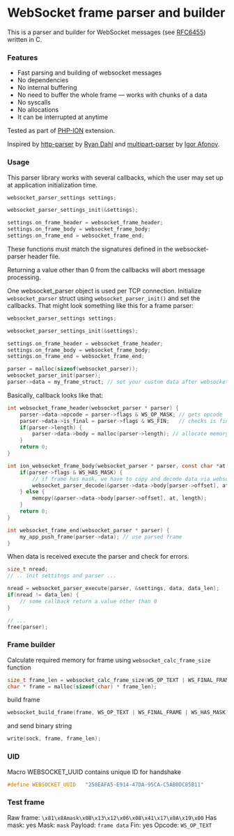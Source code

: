 WebSocket frame parser and builder
==================================

This is a parser and builder for WebSocket messages (see [RFC6455](https://tools.ietf.org/html/rfc6455)) written in C.

### Features
* Fast parsing and building of websocket messages
* No dependencies
* No internal buffering
* No need to buffer the whole frame — works with chunks of a data
* No syscalls
* No allocations
* It can be interrupted at anytime

Tested as part of [PHP-ION](https://github.com/php-ion/php-ion) extension.

Inspired by [http-parser](https://github.com/joyent/http-parser) by [Ryan Dahl](https://github.com/ry)
and [multipart-parser](https://github.com/iafonov/multipart-parser-c) by [Igor Afonov](https://github.com/iafonov).

### Usage

This parser library works with several callbacks, which the user may set up at application initialization time.

```c
websocket_parser_settings settings;

websocket_parser_settings_init(&settings);

settings.on_frame_header = websocket_frame_header;
settings.on_frame_body = websocket_frame_body;
settings.on_frame_end = websocket_frame_end;
```

These functions must match the signatures defined in the websocket-parser header file.

Returning a value other than 0 from the callbacks will abort message processing.

One websocket_parser object is used per TCP connection. Initialize `websocket_parser` struct using `websocket_parser_init()` and set the callbacks.
That might look something like this for a frame parser:

```c
websocket_parser_settings settings;

websocket_parser_settings_init(&settings);

settings.on_frame_header = websocket_frame_header;
settings.on_frame_body = websocket_frame_body;
settings.on_frame_end = websocket_frame_end;

parser = malloc(sizeof(websocket_parser));
websocket_parser_init(parser);
parser->data = my_frame_struct; // set your custom data after websocket_parser_init() function
```

Basically, callback looks like that:

```c
int websocket_frame_header(websocket_parser * parser) {
    parser->data->opcode = parser->flags & WS_OP_MASK; // gets opcode
    parser->data->is_final = parser->flags & WS_FIN;   // checks is final frame
    if(parser->length) {
        parser->data->body = malloc(parser->length); // allocate memory for frame body, if body exists
    }
    return 0;
}

int ion_websocket_frame_body(websocket_parser * parser, const char *at, size_t size) {
    if(parser->flags & WS_HAS_MASK) {
        // if frame has mask, we have to copy and decode data via websocket_parser_copy_masked function
        websocket_parser_decode(&parser->data->body[parser->offset], at, length, parser);
    } else {
        memcpy(&parser->data->body[parser->offset], at, length);
    }
    return 0;
}

int websocket_frame_end(websocket_parser * parser) {
    my_app_push_frame(parser->data); // use parsed frame
}
```

When data is received execute the parser and check for errors.

```c
size_t nread;
// .. init settitngs and parser ... 

nread = websocket_parser_execute(parser, &settings, data, data_len);
if(nread != data_len) {
    // some callback return a value other than 0
}

// ...
free(parser);
```

### Frame builder

Calculate required memory for frame using `websocket_calc_frame_size` function

```c
size_t frame_len = websocket_calc_frame_size(WS_OP_TEXT | WS_FINAL_FRAME | WS_HAS_MASK, data_len);
char * frame = malloc(sizeof(char) * frame_len);
```

build frame

```c
websocket_build_frame(frame, WS_OP_TEXT | WS_FINAL_FRAME | WS_HAS_MASK, mask, data, data_len);
```

and send binary string

```c
write(sock, frame, frame_len);
```

### UID

Macro WEBSOCKET_UUID contains unique ID for handshake

```c
#define WEBSOCKET_UUID   "258EAFA5-E914-47DA-95CA-C5AB0DC85B11"
```

### Test frame

Raw frame: `\x81\x8Amask\x0B\x13\x12\x06\x08\x41\x17\x0A\x19\x00`
Has mask: yes
Mask: `mask`
Payload: `frame data`
Fin: yes
Opcode: `WS_OP_TEXT`
